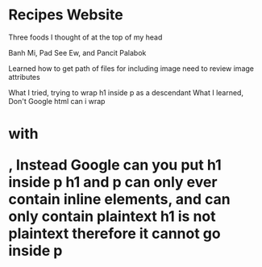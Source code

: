 <h1>Recipes Website</h1>
<p>Three foods I thought of at the top of my head</p>
Banh Mi, Pad See Ew, and Pancit Palabok

Learned how to get path of files for including image
need to review image attributes

What I tried, trying to wrap h1 inside p as a descendant
What I learned, Don't Google html can i wrap <h1> with <p>, Instead Google can you put h1 inside p
h1 and p can only ever contain inline elements, and can only contain plaintext
h1 is not plaintext therefore it cannot go inside p
